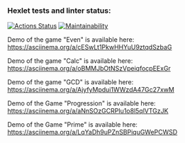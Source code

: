 ### Hexlet tests and linter status:
[![Actions Status](https://github.com/justkraiz/java-project-61/actions/workflows/hexlet-check.yml/badge.svg)](https://github.com/justkraiz/java-project-61/actions)
[![Maintainability](https://api.codeclimate.com/v1/badges/caec631d8b04432050f5/maintainability)](https://codeclimate.com/github/justkraiz/java-project-61/maintainability)

Demo of the game "Even" is available here: 
https://asciinema.org/a/cESwLt1PkwHHYuU9ztqdSzbaG

Demo of the game "Calc" is available here: 
https://asciinema.org/a/oBMMJbOtNSzVpeiqfocpEExGr

Demo of the game "GCD" is available here: 
https://asciinema.org/a/AjyfyMpdui1WWzdA47Gc27xwM

Demo of the Game "Progression" is available here: 
https://asciinema.org/a/aNnSOzGCRPIu1o8l5qlVTGzJK

Demo of the Game "Prime" is available here:
https://asciinema.org/a/LqYaDh9uPZnSBPiquGWePCWSD



